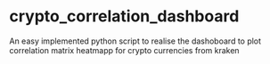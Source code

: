 # crypto_correlation_dashboard
An easy implemented python script to realise the  dashoboard to plot correlation matrix heatmapp for crypto currencies from kraken 
